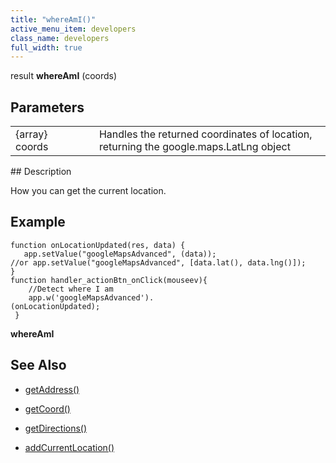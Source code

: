 ```yaml
---
title: "whereAmI()"
active_menu_item: developers
class_name: developers
full_width: true
---
```



result **whereAmI** (coords)

## Parameters

<table>
<tr>
<td width="169">
{array} coords

</td>
<td width="17">
</td>
<td width="694">
Handles the returned coordinates of location, returning the google.maps.LatLng object

</td>
</tr>
</table>
## Description

How you can get the current location.

## **Example**

    function onLocationUpdated(res, data) {
       app.setValue("googleMapsAdvanced", (data)); 
    //or app.setValue("googleMapsAdvanced", [data.lat(), data.lng()]);
    }
    function handler_actionBtn_onClick(mouseev){
        //Detect where I am
        app.w('googleMapsAdvanced').
    (onLocationUpdated);
     }
   

**whereAmI**

## **See Also**

 - [getAddress()](/developers/user-guide/scripting-apis/client-api/widget-object-functions/advanced-maps/getaddress)

 - [getCoord()](/developers/user-guide/scripting-apis/client-api/widget-object-functions/advanced-maps/getcoord)

 - [getDirections()](/developers/user-guide/scripting-apis/client-api/widget-object-functions/advanced-maps/getdirections)

 - [addCurrentLocation()](/developers/user-guide/scripting-apis/client-api/widget-object-functions/advanced-maps/addcurrentlocation)

